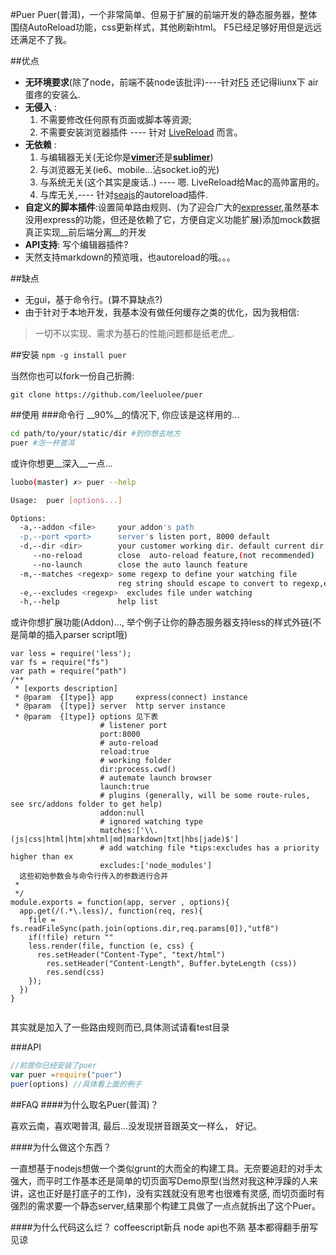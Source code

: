 #Puer 
Puer(普洱)，一个非常简单、但易于扩展的前端开发的静态服务器，整体围绕AutoReload功能，css更新样式，其他刷新html。 F5已经足够好用但是远远还满足不了我。


##优点

* __无环境要求__(除了node，前端不装node该批评)----针对[F5](http://www.getf5.com/ "F5官方网站") 还记得liunx下 air蛋疼的安装么. 
* __无侵入__ :
  1. 不需要修改任何原有页面或脚本等资源; 
  2. 不需要安装浏览器插件 ---- 针对 [LiveReload](http://livereload.com/) 而言。
* __无依赖__ :
  1. 与编辑器无关(无论你是[__vimer__](https://github.com/carlhuda/janus)还是[__sublimer__](http://www.sublimetext.com/))
  2. 与浏览器无关(ie6、mobile...沾socket.io的光) 
  3. 与系统无关(这个其实是废话..) ---- 嗯. LiveReload给Mac的高帅富用的。
  4. 与库无关,---- 针对[seajs](https://seajs.org)的autoreload插件.
* __自定义的脚本插件__:设置简单路由规则、(为了迎合广大的[expresser](http://expressjs.com/),虽然基本没用express的功能，但还是依赖了它，方便自定义功能扩展)添加mock数据真正实现__前后端分离__的开发 
* __API支持__: 写个编辑器插件?
* 天然支持markdown的预览哦，也autoreload的哦。。。

##缺点
* 无gui，基于命令行。(算不算缺点?)
* 由于针对于本地开发，我基本没有做任何缓存之类的优化，因为我相信:
>一切不以实现、需求为基石的性能问题都是纸老虎_. 

##安装 
`npm -g install puer`

当然你也可以fork一份自己折腾:

`git clone https://github.com/leeluolee/puer`


##使用
###命令行
__90%__的情况下, 你应该是这样用的...
```bash
cd path/to/your/static/dir #到你想去地方
puer #泡一杯普洱

```
或许你想更__深入__一点...
```bash
luobo(master) ✗> puer --help

Usage:  puer [options...]

Options:
  -a,--addon <file>     your addon's path
  -p,--port <port>      server's listen port, 8000 default
  -d,--dir <dir>        your customer working dir. default current dir 
     --no-reload        close  auto-reload feature,(not recommended)
     --no-launch        close the auto launch feature
  -m,--matches <regexp> some regexp to define your watching file 
                        reg string should escape to convert to regexp,each reg joined by ','
  -e,--excludes <regexp>  excludes file under watching
  -h,--help             help list

```
或许你想扩展功能(Addon)..., 举个例子让你的静态服务器支持less的样式外链(不是简单的插入parser script哦)
```less
var less = require('less');
var fs = require("fs")
var path = require("path")
/**
 * [exports description]
 * @param  {[type]} app     express(connect) instance
 * @param  {[type]} server  http server instance
 * @param  {[type]} options 见下表
                    # listener port
                    port:8000
                    # auto-reload  
                    reload:true
                    # working folder
                    dir:process.cwd()
                    # autemate launch browser
                    launch:true
                    # plugins (generally, will be some route-rules, see src/addons folder to get help)
                    addon:null
                    # ignored watching type
                    matches:['\\.(js|css|html|htm|xhtml|md|markdown|txt|hbs|jade)$']
                    # add watching file *tips:excludes has a priority higher than ex 
                    excludes:['node_modules']
  这些初始参数会与命令行传入的参数进行合并
 *
 */
module.exports = function(app, server , options){
  app.get(/(.*\.less)/, function(req, res){
    file = fs.readFileSync(path.join(options.dir,req.params[0]),"utf8")
    if(!file) return ""
    less.render(file, function (e, css) {
      res.setHeader("Content-Type", "text/html")
        res.setHeader("Content-Length", Buffer.byteLength (css)) 
        res.send(css)
    });
  })
}


```
其实就是加入了一些路由规则而已,具体测试请看test目录

###API
```js
//前提你已经安装了puer
var puer =require("puer")
puer(options) //具体看上面的例子

```




##FAQ
####为什么取名Puer(普洱)？

喜欢云南，喜欢喝普洱, 最后...没发现拼音跟英文一样么， 好记。

####为什么做这个东西？

一直想基于nodejs想做一个类似grunt的大而全的构建工具。无奈要追赶的对手太强大，而平时工作基本还是简单的切页面写Demo原型(当然对我这种浮躁的人来讲，这也正好是打底子的工作)，没有实践就没有思考也很难有灵感, 而切页面时有强烈的需求要一个静态server,结果那个构建工具做了一点点就拆出了这个Puer。

####为什么代码这么烂？
coffeescript新兵 node api也不熟 基本都得翻手册写 见谅
